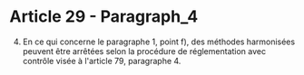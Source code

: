 # Article 29 - Paragraph_4

4. En ce qui concerne le paragraphe 1, point f), des méthodes harmonisées peuvent être arrêtées selon la procédure de réglementation avec contrôle visée à l'article 79, paragraphe 4.